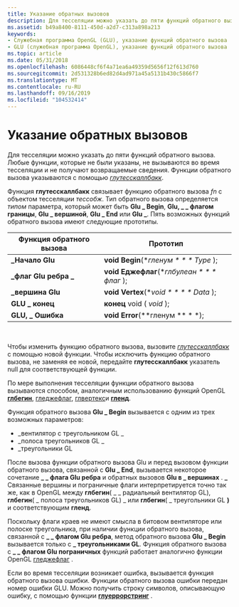 ```yaml
---
title: Указание обратных вызовов
description: Для тесселяции можно указать до пяти функций обратного вызова.
ms.assetid: b49a8400-8111-450d-a2d7-c313a898a213
keywords:
- Служебная программа OpenGL (GLU), указание функций обратного вызова
- GLU (служебная программа OpenGL), указание функций обратного вызова
ms.topic: article
ms.date: 05/31/2018
ms.openlocfilehash: 6086448cf6f4a71ea6a49359d5656f12f613d760
ms.sourcegitcommit: 2d531328b6ed82d4ad971a45a5131b430c5866f7
ms.translationtype: MT
ms.contentlocale: ru-RU
ms.lasthandoff: 09/16/2019
ms.locfileid: "104532414"
---
```

# <a name="specifying-callbacks"></a>Указание обратных вызовов

Для тесселяции можно указать до пяти функций обратного вызова. Любые функции, которые не были указаны, не вызываются во время тесселяции и не получают возвращаемые сведения. Функции обратного вызова указываются с помощью [*глутесскаллбакк*](glutess.md).

Функция **глутесскаллбакк** связывает функцию обратного вызова *fn* с объектом тесселяции *тессобж*. Тип обратного вызова определяется *типом* параметра, который может быть **Glu \_ Begin**, **Glu, \_ \_ флагом границы**, **Glu \_ вершиной**, **Glu \_ End** или **Glu \_**. Пять возможных функций обратного вызова имеют следующие прототипы.



| Функция обратного вызова   | Прототип                                    |
|---------------------|----------------------------------------------|
| **\_Начало Glu**      | **void** **Begin**(**гленум * * * Type* );       |
| **\_флаг Glu ребра \_** | **void** **Еджефлаг**(**глбулеан * * * флаг* ); |
| **\_вершина Glu**     | **void** **Vertex**(**void \* * * * Data* );     |
| **GLU \_ конец**        |  **конец** void ( *void* );                  |
| **GLU, \_ Ошибка**      | **void** **Error**(**гленум ** * *);      |



 

Чтобы изменить функцию обратного вызова, вызовите [*глутесскаллбакк*](glutess.md) с помощью новой функции. Чтобы исключить функцию обратного вызова, не заменяя ее новой, передайте **глутесскаллбакк** указатель null для соответствующей функции.

По мере выполнения тесселяции функции обратного вызова вызываются способом, аналогичным использованию функций OpenGL [**глбегин**](glbegin.md), [гледжефлаг](gledgeflag-functions.md), [глвертекс](glvertex-functions.md)и [**гленд**](glend.md).

Функция обратного вызова **Glu \_ Begin** вызывается с одним из трех возможных параметров:

-   \_вентилятор с треугольником GL \_
-   \_полоса треугольников GL \_
-   \_треугольники GL

После вызова функции обратного вызова Glu и перед вызовом функции обратного вызова, связанной с **Glu \_ End**, вызывается некоторое сочетание **\_ \_ флага Glu ребра** и обратных вызовов **Glu в \_ вершинах** . **\_** Связанные вершины и пограничные флаги интерпретируется точно так же, как в OpenGL между **глбегин**( \_ \_ радиальный вентилятор GL), **глбегин**( \_ полоса треугольников GL) \_ или **глбегин**( \_ треугольники GL **)** и соответствующим **гленд**.

Поскольку флаги краев не имеют смысла в битовом вентиляторе или полоске треугольника, при наличии функции обратного вызова, связанной с **\_ \_ флагом Glu ребра**, метод обратного вызова **Glu \_ Begin** вызывается только с **\_ треугольниками GL**. Функция обратного вызова с **\_ \_ флагом Glu пограничных** функций работает аналогично функции OpenGL [гледжефлаг](gledgeflag-functions.md) .

Если во время тесселяции возникает ошибка, вызывается функция обратного вызова ошибки. Функции обратного вызова ошибки передан номер ошибки GLU. Можно получить строку символов, описывающую ошибку, с помощью функции [**глуеррорстринг**](gluerrorstring.md) .

 

 




